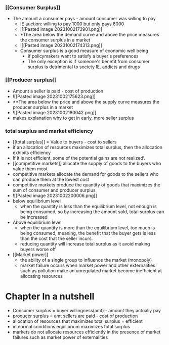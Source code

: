### [[Consumer Surplus]]
- The amount a consumer pays - amount consumer was willing to pay
	- IE auction: willing to pay 1000 but only pays 8000
	- ![[Pasted image 20231002173901.png]]
	- *The area below the demand curve and above the price measures the consumer surplus in a market
	- ![[Pasted image 20231002174313.png]]
	- Consumer surplus is a good measure of economic well being
		- if policymakers want to satisfy a buyer's preferences
		- The only exception is if someone's benefit from consumer surplus is detrimental to society IE. addicts and drugs
### [[Producer surplus]]
- Amount a seller is paid - cost of production
- ![[Pasted image 20231002175623.png]]
- **The area below the price and above the supply curve measures the producer surplus in a market
- ![[Pasted image 20231002180042.png]]
- makes explanation why to get in early, more seller surplus
### total surplus and market efficiency
- [[total surplus]] = Value to buyers - cost to sellers
- if an allocation of resources maximizes total surplus, then the allocation exhibits efficiency
- If it is not efficient, some of the potential gains are not realized\
- [[competitive markets]] allocate the supply of goods to the buyers who value them most
- competitive markets allocate the demand for goods to the sellers who can produce them at the lowest cost
- competitive markets produce the quantity of goods that maximizes the sum of consumer and producer surplus
- ![[Pasted image 20231002200006.png]]
- below equilibrium level
	- when the quantity is less than the equilibrium level, not enough is being consumed, so by increasing the amount sold, total surplus can be increased
- Above equilibrium level
	- when the quantity is more than the equilibrium level, too much is being consumed, meaning, the benefit that the buyer gets is less than the cost that the seller incurs.
	- reducing quantity will increase total surplus as it avoid making buyers worse off
- [[Market power]]
	- the ability of a single group to influence the market (monopoly)
	- market failure occurs when market power and other externalities such as pollution make an unregulated market become inefficient at allocating resources
# Chapter In a nutshell
- Consumer surplus = buyer willingness(amt) - amount they actually pay
- producer surplus = amt sellers are paid - cost of production
- allocation of resources that maximizes total surplus = efficient
- in normal conditions equilibrium maximizes total surplus
- markets do not allocate resources efficiently in the presence of market failures such as market power of externalities